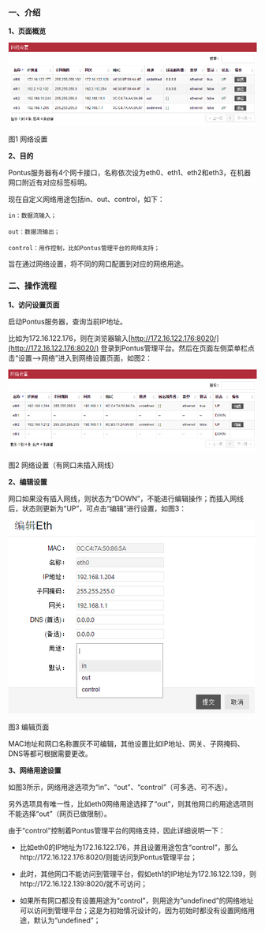 ### 一、介绍

**1、页面概览**

![](/assets/图片1.png)

图1 网络设置

**2、目的**

Pontus服务器有4个网卡接口，名称依次设为eth0、eth1、eth2和eth3，在机器网口附近有对应标签标明。

现在自定义网络用途包括in、out、control，如下：

```
in：数据流输入；

out：数据流输出；

control：用作控制，比如Pontus管理平台的网络支持；
```

旨在通过网络设置，将不同的网口配置到对应的网络用途。

### 二、操作流程

**1、访问设置页面**

启动Pontus服务器，查询当前IP地址。

比如为172.16.122.176，则在浏览器输入[http://172.16.122.176:8020/](http://172.16.122.176:8020/) 登录到Pontus管理平台。然后在页面左侧菜单栏点击“设置--&gt;网络”进入到网络设置页面，如图2：

![](/assets/图片2.png)

图2 网络设置（有网口未插入网线）

**2、编辑设置**

网口如果没有插入网线，则状态为“DOWN”，不能进行编辑操作；而插入网线后，状态则更新为“UP”，可点击“编辑”进行设置，如图3：

![](/assets/图片3.png)

图3 编辑页面

MAC地址和网口名称置灰不可编辑，其他设置比如IP地址、网关、子网掩码、DNS等都可根据需要更改。

**3、网络用途设置**

如图3所示，网络用途选项为“in”、“out”、“control”（可多选、可不选）。

另外选项具有唯一性，比如eth0网络用途选择了“out”，则其他网口的用途选项则不能选择“out”（网页已做限制）。

由于“control”控制着Pontus管理平台的网络支持，因此详细说明一下：

* 比如eth0的IP地址为172.16.122.176，并且设置用途包含“control”，那么http://172.16.122.176:8020/则能访问到Pontus管理平台；

* 此时，其他网口不能访问到管理平台，假如eth1的IP地址为172.16.122.139，则http://172.16.122.139:8020/就不可访问；

* 如果所有网口都没有设置用途为“control”，则用途为“undefined”的网络地址可以访问到管理平台；这是为初始情况设计的，因为初始时都没有设置网络用途，默认为“undefined”；

